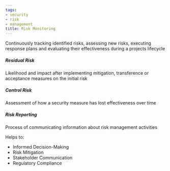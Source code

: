 ```yaml
---
tags:
- security
- risk
- management
title: Risk Monitoring
---
```


Continuously tracking identified risks, assessing new risks, executing response plans and evaluating their effectiveness during a projects lifecycle

##### Residual Risk
Likelihood and impact after implementing mitigation, transference or acceptance measures on the initial risk

##### Control Risk
Assessment of how a security measure has lost effectiveness over time

##### Risk Reporting
Process of communicating information about risk management activities  

Helps to:  
* Informed Decision-Making  
* Risk Mitigation  
* Stakeholder Communication  
* Regulatory Compliance
